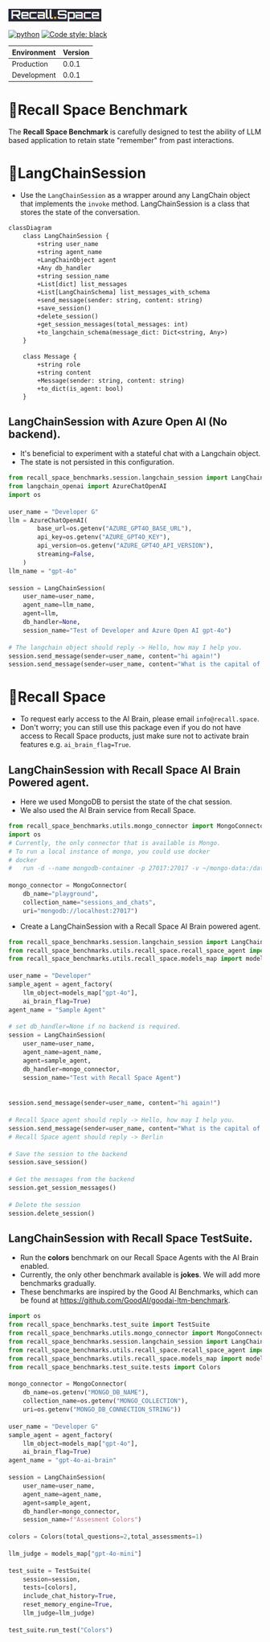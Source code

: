 [![recall_space_logo](logo.png)](https://recall.space/)

[![python](https://img.shields.io/badge/python-3.10-blue)](https://www.python.org/)
[![Code style: black](https://img.shields.io/badge/code%20style-black-000000.svg)](https://github.com/psf/black)

| Environment | Version |
| ----------- | ------- |
| Production  | 0.0.1   |
| Development | 0.0.1   |


# 🧠Recall Space Benchmark

The **Recall Space Benchmark** is carefully designed to test the ability of LLM based application to retain state "remember" from past interactions.


# 💬LangChainSession

+ Use the `LangChainSession` as a wrapper around any LangChain object that implements the `invoke` method. LangChainSession is a class that stores the state of the conversation.

```mermaid
classDiagram
    class LangChainSession {
        +string user_name
        +string agent_name
        +LangChainObject agent
        +Any db_handler
        +string session_name
        +List[dict] list_messages
        +List[LangChainSchema] list_messages_with_schema
        +send_message(sender: string, content: string)
        +save_session()
        +delete_session()
        +get_session_messages(total_messages: int)
        +to_langchain_schema(message_dict: Dict<string, Any>)
    }

    class Message {
        +string role
        +string content
        +Message(sender: string, content: string)
        +to_dict(is_agent: bool)
    }
```

## LangChainSession with Azure Open AI (No backend).

+ It's beneficial to experiment with a stateful chat with a Langchain object.
+ The state is not persisted in this configuration.

```python
from recall_space_benchmarks.session.langchain_session import LangChainSession
from langchain_openai import AzureChatOpenAI
import os

user_name = "Developer G"
llm = AzureChatOpenAI(
        base_url=os.getenv("AZURE_GPT4O_BASE_URL"),
        api_key=os.getenv("AZURE_GPT4O_KEY"),
        api_version=os.getenv("AZURE_GPT4O_API_VERSION"),
        streaming=False,
    )
llm_name = "gpt-4o"

session = LangChainSession(
    user_name=user_name, 
    agent_name=llm_name,
    agent=llm,
    db_handler=None,
    session_name="Test of Developer and Azure Open AI gpt-4o")

# The langchain object should reply -> Hello, how may I help you.
session.send_message(sender=user_name, content="hi again!")
session.send_message(sender=user_name, content="What is the capital of Germany?")
```

# 💫Recall Space
+ To request early access to the AI Brain, please email `info@recall.space`.
+ Don't worry; you can still use this package even if you do not have access to Recall Space products, just make
sure not to activate brain features e.g. `ai_brain_flag=True`.

## LangChainSession with Recall Space AI Brain Powered agent.
+ Here we used MongoDB to persist the state of the chat session.
+ We also used the AI Brain service from Recall Space. 

```python
from recall_space_benchmarks.utils.mongo_connector import MongoConnector
import os
# Currently, the only connector that is available is Mongo.
# To run a local instance of mongo, you could use docker
# docker 
#   run -d --name mongodb-container -p 27017:27017 -v ~/mongo-data:/data/db mongo

mongo_connector = MongoConnector(
    db_name="playground",
    collection_name="sessions_and_chats",
    uri="mongodb://localhost:27017")
```

+ Create a LangChainSession with a Recall Space AI Brain powered agent.


```python
from recall_space_benchmarks.session.langchain_session import LangChainSession
from recall_space_benchmarks.utils.recall_space.recall_space_agent import agent_factory
from recall_space_benchmarks.utils.recall_space.models_map import models_map

user_name = "Developer"
sample_agent = agent_factory(
    llm_object=models_map["gpt-4o"],
    ai_brain_flag=True)
agent_name = "Sample Agent"

# set db_handler=None if no backend is required.
session = LangChainSession(
    user_name=user_name, 
    agent_name=agent_name,
    agent=sample_agent,
    db_handler=mongo_connector,
    session_name="Test with Recall Space Agent")


session.send_message(sender=user_name, content="hi again!")

# Recall Space agent should reply -> Hello, how may I help you.
session.send_message(sender=user_name, content="What is the capital of Germany?")
# Recall Space agent should reply -> Berlin

# Save the session to the backend
session.save_session()

# Get the messages from the backend
session.get_session_messages()

# Delete the session
session.delete_session()
```

## LangChainSession with Recall Space TestSuite.

+ Run the **colors** benchmark on our Recall Space Agents with the AI Brain enabled.
+ Currently, the only other benchmark available is **jokes**. We will add more benchmarks gradually.
+ These benchmarks are inspired by the Good AI Benchmarks, which can be found at https://github.com/GoodAI/goodai-ltm-benchmark.

```python
import os
from recall_space_benchmarks.test_suite import TestSuite
from recall_space_benchmarks.utils.mongo_connector import MongoConnector
from recall_space_benchmarks.session.langchain_session import LangChainSession
from recall_space_benchmarks.utils.recall_space.recall_space_agent import agent_factory
from recall_space_benchmarks.utils.recall_space.models_map import models_map
from recall_space_benchmarks.test_suite.tests import Colors

mongo_connector = MongoConnector(
    db_name=os.getenv("MONGO_DB_NAME"),
    collection_name=os.getenv("MONGO_COLLECTION"),
    uri=os.getenv("MONGO_DB_CONNECTION_STRING"))

user_name = "Developer G"
sample_agent = agent_factory(
    llm_object=models_map["gpt-4o"],
    ai_brain_flag=True)
agent_name = "gpt-4o-ai-brain"

session = LangChainSession(
    user_name=user_name, 
    agent_name=agent_name,
    agent=sample_agent,
    db_handler=mongo_connector,
    session_name=f"Assesment Colors")

colors = Colors(total_questions=2,total_assessments=1)

llm_judge = models_map["gpt-4o-mini"]

test_suite = TestSuite(
    session=session, 
    tests=[colors],
    include_chat_history=True,
    reset_memory_engine=True,
    llm_judge=llm_judge)

test_suite.run_test("Colors")
```
